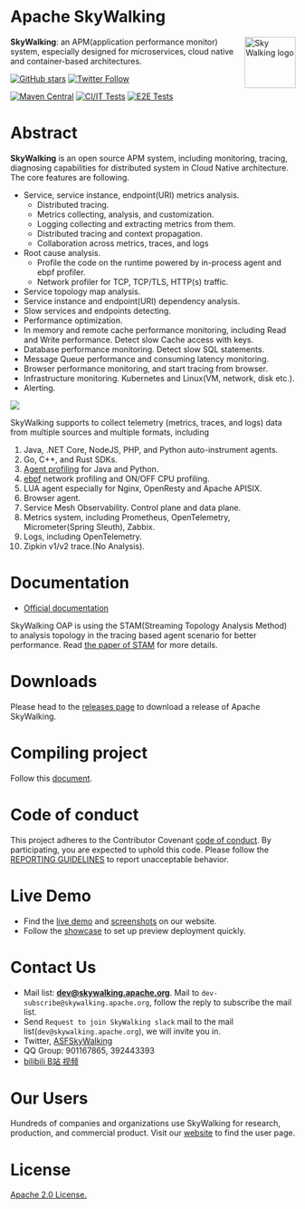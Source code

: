 Apache SkyWalking
==========

<img src="http://skywalking.apache.org/assets/logo.svg" alt="Sky Walking logo" height="90px" align="right" />

**SkyWalking**: an APM(application performance monitor) system, especially designed for
microservices, cloud native and container-based architectures.

[![GitHub stars](https://img.shields.io/github/stars/apache/skywalking.svg?style=for-the-badge&label=Stars&logo=github)](https://github.com/apache/skywalking)
[![Twitter Follow](https://img.shields.io/twitter/follow/asfskywalking.svg?style=for-the-badge&label=Follow&logo=twitter)](https://twitter.com/AsfSkyWalking)

[![Maven Central](https://img.shields.io/maven-central/v/org.apache.skywalking/apache-skywalking-apm.svg)](http://skywalking.apache.org/downloads/)
[![CI/IT Tests](https://github.com/apache/skywalking/workflows/CI%20AND%20IT/badge.svg?branch=master)](https://github.com/apache/skywalking/actions?query=workflow%3ACI%2BAND%2BIT+event%3Aschedule+branch%3Amaster)
[![E2E Tests](https://github.com/apache/skywalking/workflows/E2E/badge.svg?branch=master)](https://github.com/apache/skywalking/actions?query=branch%3Amaster+event%3Aschedule+workflow%3AE2E)

# Abstract
**SkyWalking** is an open source APM system, including monitoring, tracing, diagnosing capabilities for distributed system
in Cloud Native architecture.
The core features are following.

- Service, service instance, endpoint(URI) metrics analysis.
  - Distributed tracing.
  - Metrics collecting, analysis, and customization.
  - Logging collecting and extracting metrics from them.
  - Distributed tracing and context propagation.
  - Collaboration across metrics, traces, and logs
- Root cause analysis.
  - Profile the code on the runtime powered by in-process agent and ebpf profiler.
  - Network profiler for TCP, TCP/TLS, HTTP(s) traffic.
- Service topology map analysis.
- Service instance and endpoint(URI) dependency analysis.
- Slow services and endpoints detecting.
- Performance optimization.
- In memory and remote cache performance monitoring, including Read and Write performance. Detect slow Cache access with keys. 
- Database performance monitoring. Detect slow SQL statements.
- Message Queue performance and consuming latency monitoring.
- Browser performance monitoring, and start tracing from browser.
- Infrastructure monitoring. Kubernetes and Linux(VM, network, disk etc.).
- Alerting.

<img src="https://skywalking.apache.org/images/home/architecture.svg?t=20220513"/>

SkyWalking supports to collect telemetry (metrics, traces, and logs) data from multiple sources
and multiple formats, including
1. Java, .NET Core, NodeJS, PHP, and Python auto-instrument agents.
2. Go, C++, and Rust SDKs.
3. [Agent profiling](https://skywalking.apache.org/docs/main/next/en/concepts-and-designs/sdk-profiling/) for Java and Python.
4. [ebpf](https://github.com/apache/skywalking-rover) network profiling and ON/OFF CPU profiling.
5. LUA agent especially for Nginx, OpenResty and Apache APISIX.
6. Browser agent.
7. Service Mesh Observability. Control plane and data plane.
8. Metrics system, including Prometheus, OpenTelemetry, Micrometer(Spring Sleuth), Zabbix.
9. Logs, including OpenTelemetry.
10. Zipkin v1/v2 trace.(No Analysis).

# Documentation
- [Official documentation](https://skywalking.apache.org/docs/#SkyWalking)

SkyWalking OAP is using the STAM(Streaming Topology Analysis Method) to analysis topology in the tracing based agent scenario
for better performance. Read [the paper of STAM](https://wu-sheng.github.io/STAM/) for more details.

# Downloads
Please head to the [releases page](https://skywalking.apache.org/downloads/) to download a release of Apache SkyWalking.

# Compiling project
Follow this [document](docs/en/guides/How-to-build.md).

# Code of conduct
This project adheres to the Contributor Covenant [code of conduct](https://www.apache.org/foundation/policies/conduct). By participating, you are expected to uphold this code.
Please follow the [REPORTING GUIDELINES](https://www.apache.org/foundation/policies/conduct#reporting-guidelines) to report unacceptable behavior.

# Live Demo
- Find the [live demo](https://skywalking.apache.org/#demo) and [screenshots](https://skywalking.apache.org/#arch) on our website.
- Follow the [showcase](https://skywalking.apache.org/docs/skywalking-showcase/next/readme/) to set up preview deployment quickly.

# Contact Us
* Mail list: **dev@skywalking.apache.org**. Mail to `dev-subscribe@skywalking.apache.org`, follow the reply to subscribe the mail list.
* Send `Request to join SkyWalking slack` mail to the mail list(`dev@skywalking.apache.org`), we will invite you in.
* Twitter, [ASFSkyWalking](https://twitter.com/AsfSkyWalking)
* QQ Group: 901167865, 392443393
* [bilibili B站 视频](https://space.bilibili.com/390683219)

# Our Users
Hundreds of companies and organizations use SkyWalking for research, production, and commercial product.
Visit our [website](http://skywalking.apache.org/users/) to find the user page.

# License
[Apache 2.0 License.](LICENSE)
